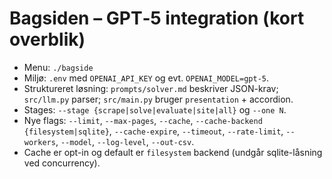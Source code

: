 # Bagsiden – GPT‑5 integration (kort overblik)

- Menu: `./bagside`
- Miljø: `.env` med `OPENAI_API_KEY` og evt. `OPENAI_MODEL=gpt-5`.
- Struktureret løsning: `prompts/solver.md` beskriver JSON-krav; `src/llm.py` parser; `src/main.py` bruger `presentation` + accordion.
- Stages: `--stage {scrape|solve|evaluate|site|all}` og `--one N`.
- Nye flags: `--limit`, `--max-pages`, `--cache`, `--cache-backend {filesystem|sqlite}`, `--cache-expire`, `--timeout`, `--rate-limit`, `--workers`, `--model`, `--log-level`, `--out-csv`.
- Cache er opt-in og default er `filesystem` backend (undgår sqlite-låsning ved concurrency).


